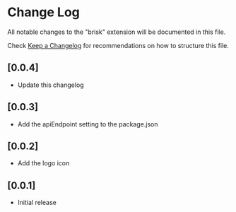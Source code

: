 # Change Log

All notable changes to the "brisk" extension will be documented in this file.

Check [Keep a Changelog](http://keepachangelog.com/) for recommendations on how to structure this file.

## [0.0.4]
- Update this changelog

## [0.0.3]
- Add the apiEndpoint setting to the package.json

## [0.0.2]
- Add the logo icon

## [0.0.1]

- Initial release